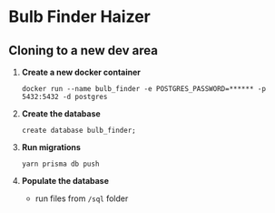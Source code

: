 # Bulb Finder Haizer

## Cloning to a new dev area

1. **Create a new docker container**

   `docker run --name bulb_finder -e POSTGRES_PASSWORD=****** -p 5432:5432 -d postgres`

2. **Create the database**

   `create database bulb_finder;`

3. **Run migrations**

   `yarn prisma db push`

4. **Populate the database**
   - run files from `/sql` folder

